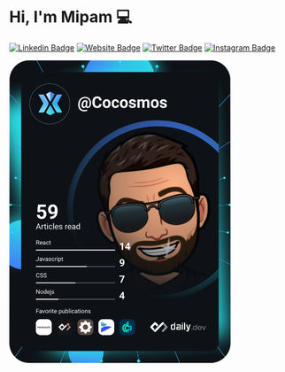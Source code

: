
<!-- <a href="https://app.daily.dev/DailyDevTips"><img src="https://github.com/cocosmos/cocosmos/blob/master/devcard.svg" width="400" alt="Cocosmos Dev Card"/></a> -->

# Hi, I'm Mipam :computer:

[![Linkedin Badge](https://img.shields.io/badge/-LinkedIn-0e76a8?style=flat-square&logo=Linkedin&logoColor=white)](https://linkedin.com/in/mipamguillot/)
[![Website Badge](https://img.shields.io/badge/Website-3b5998?style=flat-square&logo=google-chrome&logoColor=white)](https://mipam.dev/)
[![Twitter Badge](https://img.shields.io/badge/-Twitter-00acee?style=flat-square&logo=Twitter&logoColor=white)](https://twitter.com/cocoricosmos)
[![Instagram Badge](https://img.shields.io/badge/-Instagram-e4405f?style=flat-square&logo=Instagram&logoColor=white)](https://instagram.com/cocoricosmos)

<!-- markdownlint-disable MD033 -->
<a href="https://app.daily.dev/cocosmos"><img src="https://github.com/cocosmos/cocosmos/blob/main/devcard.svg" width="400" align="left" alt="Cocosmos Dev Card"/></a>
<!-- markdownlint-enable MD033 -->
